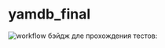 # yamdb_final

![workflow бэйдж дле прохождения тестов:](https://github.com/domovoy_k/yamdb_final/actions/workflows/yamdb_workflow.yml/badge.svg)